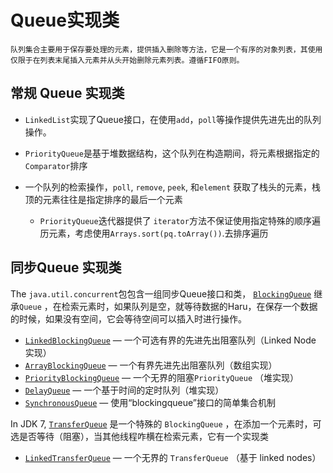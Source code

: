 # Queue实现类

	队列集合主要用于保存要处理的元素，提供插入删除等方法，它是一个有序的对象列表，其使用仅限于在列表末尾插入元素并从头开始删除元素列表。遵循FIFO原则。



## 常规 Queue 实现类

- `LinkedList`实现了Queue接口，在使用`add`，`poll`等操作提供先进先出的队列操作。

- `PriorityQueue`是基于堆数据结构，这个队列在构造期间，将元素根据指定的`Comparator`排序
- 一个队列的检索操作，`poll`, `remove`, `peek`, 和`element` 获取了栈头的元素，栈顶的元素往往是指定排序的最后一个元素
  - `PriorityQueue`迭代器提供了	`iterator`方法不保证使用指定特殊的顺序遍历元素，考虑使用`Arrays.sort(pq.toArray())`.去排序遍历

## 同步Queue 实现类

The `java.util.concurrent`包包含一组同步Queue接口和类， [`BlockingQueue`](https://docs.oracle.com/javase/8/docs/api/java/util/concurrent/BlockingQueue.html) 继承`Queue` ，在检索元素时，如果队列是空，就等待数据的Haru，在保存一个数据的时候，如果没有空间，它会等待空间可以插入时进行操作。

- [`LinkedBlockingQueue`](https://docs.oracle.com/javase/8/docs/api/java/util/concurrent/LinkedBlockingQueue.html) — 一个可选有界的先进先出阻塞队列（Linked Node 实现）
- [`ArrayBlockingQueue`](https://docs.oracle.com/javase/8/docs/api/java/util/concurrent/ArrayBlockingQueue.html) — 一个有界先进先出阻塞队列（数组实现）
- [`PriorityBlockingQueue`](https://docs.oracle.com/javase/8/docs/api/java/util/concurrent/PriorityBlockingQueue.html) — 一个无界的阻塞`PriorityQueue` （堆实现）
- [`DelayQueue`](https://docs.oracle.com/javase/8/docs/api/java/util/concurrent/DelayQueue.html) —  一个基于时间的定时队列（堆实现）
- [`SynchronousQueue`](https://docs.oracle.com/javase/8/docs/api/java/util/concurrent/SynchronousQueue.html) — 使用“blockingqueue”接口的简单集合机制

In JDK 7, [`TransferQueue`](https://docs.oracle.com/javase/8/docs/api/java/util/concurrent/TransferQueue.html) 是一个特殊的 `BlockingQueue` ，在添加一个元素时，可选是否等待（阻塞），当其他线程咋横在检索元素，它有一个实现类

- [`LinkedTransferQueue`](https://docs.oracle.com/javase/8/docs/api/java/util/concurrent/LinkedTransferQueue.html) — 一个无界的 `TransferQueue` （基于 linked nodes）